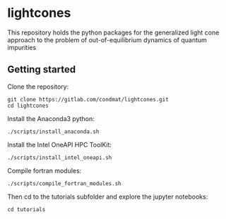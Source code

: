 # lightcones

This repository holds the python packages for the generalized light cone approach to the problem of out-of-equilibrium dynamics of quantum impurities  

## Getting started

Clone the repository:

```
git clone https://gitlab.com/condmat/lightcones.git
cd lightcones
```

Install the Anaconda3 python:

```
./scripts/install_anaconda.sh
```

Install the Intel OneAPI HPC ToolKit:

```
./scripts/install_intel_oneapi.sh
```

Compile fortran modules:

```
./scripts/compile_fortran_modules.sh
```

Then cd to the tutorials subfolder and explore the jupyter notebooks:

```
cd tutorials
```

